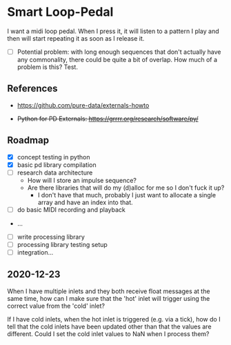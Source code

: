 # Smart Loop-Pedal

I want a midi loop pedal. When I press it, it will listen to a pattern I play and then will start repeating it as soon as I release it.

- [ ] Potential problem: with long enough sequences that don't actually have any commonality, there could be quite a bit of overlap. How much of a problem is this? Test.

## References

- https://github.com/pure-data/externals-howto

- ~~Python for PD Externals: https://grrrr.org/research/software/py/~~

## Roadmap

- [x] concept testing in python
- [x] basic pd library compilation
- [ ] research data architecture
  - How will I store an impulse sequence?
  - Are there libraries that will do my (d)alloc for me so I don't fuck it up?
    - I don't have that much, probably I just want to allocate a single array and have an index into that.
- [ ] do basic MIDI recording and playback
- ...
- [ ] write processing library
- [ ] processing library testing setup
- [ ] integration...

## 2020-12-23

When I have multiple inlets and they both receive float messages at the same time, how can I make sure that the 'hot' inlet will trigger using the correct value from the 'cold' inlet?

If I have cold inlets, when the hot inlet is triggered (e.g. via a tick), how do I tell that the cold inlets have been updated other than that the values are different.
  Could I set the cold inlet values to NaN when I process them?
